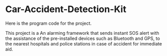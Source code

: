 # Car-Accident-Detection-Kit
Here is the program code for the project.

This project is a An alarming framework that sends instant SOS alert with the assistance of the pre-installed devices such as Bluetooth and GPS, to the nearest hospitals and police stations in case of accident for immediate aid.
